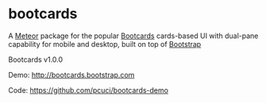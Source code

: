 bootcards
========================

A [Meteor](http://meteor.com) package for the popular [Bootcards](http://bootcards.org) cards-based UI with dual-pane capability for mobile and desktop, built on top of [Bootstrap](http://getbootstrap.com)

Bootcards v1.0.0

Demo: http://bootcards.bootstrap.com

Code: https://github.com/pcuci/bootcards-demo
